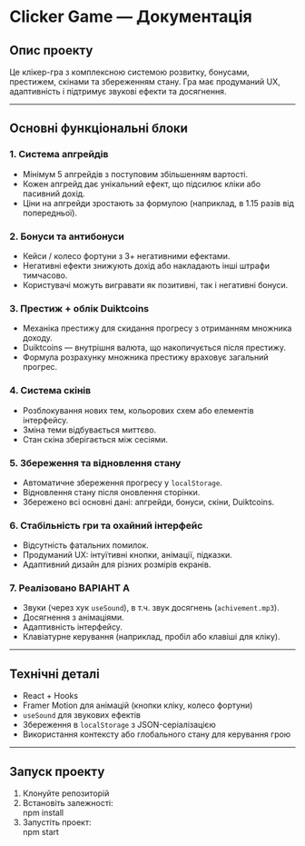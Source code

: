 # Clicker Game — Документація

## Опис проекту

Це клікер-гра з комплексною системою розвитку, бонусами, престижем, скінами та збереженням стану. Гра має продуманий UX, адаптивність і підтримує звукові ефекти та досягнення.

---

## Основні функціональні блоки

### 1. Система апгрейдів
- Мінімум 5 апгрейдів з поступовим збільшенням вартості.
- Кожен апгрейд дає унікальний ефект, що підсилює кліки або пасивний дохід.
- Ціни на апгрейди зростають за формулою (наприклад, в 1.15 разів від попередньої).
  
### 2. Бонуси та антибонуси
- Кейси / колесо фортуни з 3+ негативними ефектами.
- Негативні ефекти знижують дохід або накладають інші штрафи тимчасово.
- Користувачі можуть вигравати як позитивні, так і негативні бонуси.

### 3. Престиж + облік Duiktcoins
- Механіка престижу для скидання прогресу з отриманням множника доходу.
- Duiktcoins — внутрішня валюта, що накопичується після престижу.
- Формула розрахунку множника престижу враховує загальний прогрес.

### 4. Система скінів
- Розблокування нових тем, кольорових схем або елементів інтерфейсу.
- Зміна теми відбувається миттєво.
- Стан скіна зберігається між сесіями.

### 5. Збереження та відновлення стану
- Автоматичне збереження прогресу у `localStorage`.
- Відновлення стану після оновлення сторінки.
- Збережено всі основні дані: апгрейди, бонуси, скіни, Duiktcoins.

### 6. Стабільність гри та охайний інтерфейс
- Відсутність фатальних помилок.
- Продуманий UX: інтуїтивні кнопки, анімації, підказки.
- Адаптивний дизайн для різних розмірів екранів.

### 7. Реалізовано ВАРІАНТ А
- Звуки (через хук `useSound`), в т.ч. звук досягнень (`achivement.mp3`).
- Досягнення з анімаціями.
- Адаптивність інтерфейсу.
- Клавіатурне керування (наприклад, пробіл або клавіші для кліку).

---

## Технічні деталі

- React + Hooks
- Framer Motion для анімацій (кнопки кліку, колесо фортуни)
- `useSound` для звукових ефектів
- Збереження в `localStorage` з JSON-серіалізацією
- Використання контексту або глобального стану для керування грою

---

## Запуск проекту

1. Клонуйте репозиторій
2. Встановіть залежності:  
   npm install
3. Запустіть проект:  
   npm start

